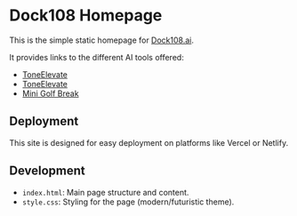 # Dock108 Homepage

This is the simple static homepage for [Dock108.ai](https://dock108.ai).

It provides links to the different AI tools offered:

*   [ToneElevate](https://toneelevate.com)
*   [ToneElevate](https://toneelevate.dock108.ai)
*   [Mini Golf Break](https://mini-golf-break.dock108.ai)

## Deployment

This site is designed for easy deployment on platforms like Vercel or Netlify.

## Development

*   `index.html`: Main page structure and content.
*   `style.css`: Styling for the page (modern/futuristic theme). 